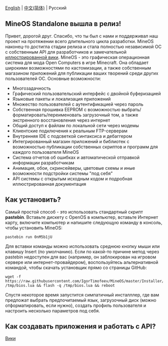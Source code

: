 [English](https://github.com/Yaroslav-Nesst/MineOSModded/blob/master/README.md) | [中文(简体)](https://github.com/Yaroslav-Nesst/MineOSModded/master/README-zh_CN.md) | Русский

## MineOS Standalone вышла в релиз!

Привет, дорогой друг. Спасибо, что ты был с нами и поддерживал наш проект на протяжении всего длительного цикла разработки. MineOS наконец-то достигла стадии релиза и стала полностью независимой ОС с собственным API для разработчиков и замечательной [иллюстрированной вики](https://github.com/IgorTimofeev/MineOS/wiki). MineOS - это графическая операционная система для мода Open Computers в игре Minecraft. Она обладает широкими возможностями по кастомизации, а также собственным магазином приложений для публикации ваших творений среди других пользователей ОС. Основные возможности:

-  Многозадачность
-  Графический пользовательский интерфейс с двойной буферизацией
-  Языковые пакеты и локализация приложений
-  Множество пользователей с аутентификацией через пароль
-  Собственная прошивка EEPROM с возможностью выбрать/форматировать/переименовать загрузочный том, а также экстренного восстановления через интернет
-  Общий доступ к файлам по локальной сети через модемы
-  Клиентские подключения к реальным FTP-серверам
-  Внутренняя IDE с подсветкой синтаксиса и дебаггером
-  Интегрированный магазин приложений и библиотек с возможностью публикации собственных скриптов и программ для каждого пользователя MineOS
-  Система отчетов об ошибках и автоматической отправкой информации разработчикам
-  Анимация, обои, скринсейверы, цветовые схемы и иные возможности подстройки системы "под себя"
-  API системы с открытым исходным кодом и подробная иллюстрированная документация

## Как установить?

Самый простой способ - это использовать стандартный скрипт **pastebin**. Вставьте дискету с OpenOS в компьютер, вставьте Интернет карту, включите компьютер и напишите следующую команду в консоль, чтобы установить MineOS:

	pastebin run 0nM5b1jU

Для вставки команды можно использовать среднюю кнопку мыши или клавишу Insert (по умолчанию). Если по какой-то причине метод через pastebin недоступен для вас (например, он заблокирован на игровом сервере или интернет-провайдером), воспользуйтесь альтернативной командой, чтобы скачать установщик прямо со страницы GitHub:

	wget -f https://raw.githubusercontent.com/IgorTimofeev/MineOS/master/Installer/BIOS.lua /tmp/bios.lua && flash -q /tmp/bios.lua && reboot

Спустя некоторое время запустится симпатичный инсталллер, где вам предложат выбрать предпочитаемый язык, загрузочный диск (можно отформатировать, если нужно), создать профиль пользователя и настроить несколько параметров под себя.

## Как создавать приложения и работать с API?

[Вики](https://github.com/IgorTimofeev/MineOS/wiki)
